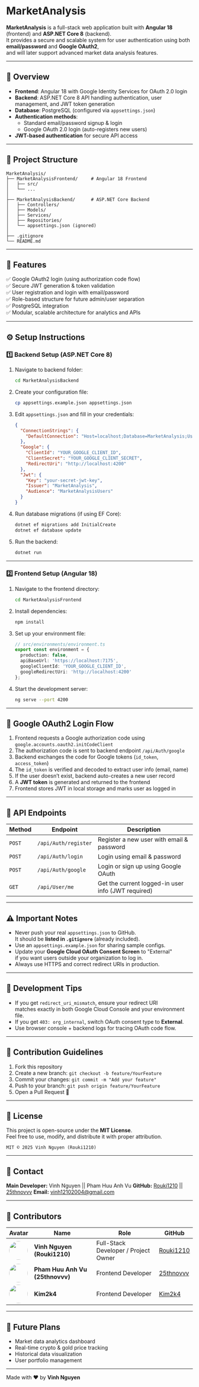 # MarketAnalysis

**MarketAnalysis** is a full-stack web application built with **Angular 18** (frontend) and **ASP.NET Core 8** (backend).  
It provides a secure and scalable system for user authentication using both **email/password** and **Google OAuth2**,  
and will later support advanced market data analysis features.

---

## 🚀 Overview

- **Frontend**: Angular 18 with Google Identity Services for OAuth 2.0 login  
- **Backend**: ASP.NET Core 8 API handling authentication, user management, and JWT token generation  
- **Database**: PostgreSQL (configured via `appsettings.json`)  
- **Authentication methods**:
  - Standard email/password signup & login
  - Google OAuth 2.0 login (auto-registers new users)
- **JWT-based authentication** for secure API access

---

## 📁 Project Structure

```
MarketAnalysis/
├── MarketAnalysisFrontend/     # Angular 18 Frontend
│   ├── src/
│   └── ...
│
├── MarketAnalysisBackend/      # ASP.NET Core Backend
│   ├── Controllers/
│   ├── Models/
│   ├── Services/
│   ├── Repositories/
│   └── appsettings.json (ignored)
│
├── .gitignore
└── README.md
```

---

## 🧠 Features

✅ Google OAuth2 login (using authorization code flow)  
✅ Secure JWT generation & token validation  
✅ User registration and login with email/password  
✅ Role-based structure for future admin/user separation  
✅ PostgreSQL integration  
✅ Modular, scalable architecture for analytics and APIs  

---

## ⚙️ Setup Instructions

### 1️⃣ Backend Setup (ASP.NET Core 8)

1. Navigate to backend folder:
   ```bash
   cd MarketAnalysisBackend
   ```

2. Create your configuration file:
   ```bash
   cp appsettings.example.json appsettings.json
   ```

3. Edit `appsettings.json` and fill in your credentials:
   ```json
   {
     "ConnectionStrings": {
       "DefaultConnection": "Host=localhost;Database=MarketAnalysis;Username=postgres;Password=yourpassword"
     },
     "Google": {
       "ClientId": "YOUR_GOOGLE_CLIENT_ID",
       "ClientSecret": "YOUR_GOOGLE_CLIENT_SECRET",
       "RedirectUri": "http://localhost:4200"
     },
     "Jwt": {
       "Key": "your-secret-jwt-key",
       "Issuer": "MarketAnalysis",
       "Audience": "MarketAnalysisUsers"
     }
   }
   ```

4. Run database migrations (if using EF Core):
   ```bash
   dotnet ef migrations add InitialCreate
   dotnet ef database update
   ```

5. Run the backend:
   ```bash
   dotnet run
   ```

---

### 2️⃣ Frontend Setup (Angular 18)

1. Navigate to the frontend directory:
   ```bash
   cd MarketAnalysisFrontend
   ```

2. Install dependencies:
   ```bash
   npm install
   ```

3. Set up your environment file:
   ```typescript
   // src/environments/environment.ts
   export const environment = {
     production: false,
     apiBaseUrl: 'https://localhost:7175',
     googleClientId: 'YOUR_GOOGLE_CLIENT_ID',
     googleRedirectUri: 'http://localhost:4200'
   };
   ```

4. Start the development server:
   ```bash
   ng serve --port 4200
   ```

---

## 🔐 Google OAuth2 Login Flow

1. Frontend requests a Google authorization code using  
   `google.accounts.oauth2.initCodeClient`
2. The authorization code is sent to backend endpoint `/api/Auth/google`
3. Backend exchanges the code for Google tokens (`id_token`, `access_token`)
4. The `id_token` is verified and decoded to extract user info (email, name)
5. If the user doesn’t exist, backend auto-creates a new user record
6. A **JWT token** is generated and returned to the frontend
7. Frontend stores JWT in local storage and marks user as logged in

---

## 🧩 API Endpoints

| Method | Endpoint | Description |
|--------|-----------|-------------|
| `POST` | `/api/Auth/register` | Register a new user with email & password |
| `POST` | `/api/Auth/login` | Login using email & password |
| `POST` | `/api/Auth/google` | Login or sign up using Google OAuth |
| `GET`  | `/api/User/me` | Get the current logged-in user info (JWT required) |

---

## ⚠️ Important Notes

- Never push your real `appsettings.json` to GitHub.  
  It should be **listed in `.gitignore`** (already included).
- Use an `appsettings.example.json` for sharing sample configs.
- Update your **Google Cloud OAuth Consent Screen** to "External"  
  if you want users outside your organization to log in.
- Always use HTTPS and correct redirect URIs in production.

---

## 🧪 Development Tips

- If you get `redirect_uri_mismatch`, ensure your redirect URI  
  matches exactly in both Google Cloud Console and your environment file.
- If you get `403: org_internal`, switch OAuth consent type to **External**.
- Use browser console + backend logs for tracing OAuth code flow.

---

## 👥 Contribution Guidelines

1. Fork this repository  
2. Create a new branch: `git checkout -b feature/YourFeature`  
3. Commit your changes: `git commit -m "Add your feature"`  
4. Push to your branch: `git push origin feature/YourFeature`  
5. Open a Pull Request 🎉

---

## 📜 License

This project is open-source under the **MIT License**.  
Feel free to use, modify, and distribute it with proper attribution.

```
MIT © 2025 Vinh Nguyen (Rouki1210)
```

---

## 📧 Contact

**Main Developer:** Vinh Nguyen || Pham Huu Anh Vu
**GitHub:** [Rouki1210](https://github.com/Rouki1210) || [25thnovvv](https://github.com/25thnovvv)
**Email:** vinh12102004@gmail.com  

---

## 👥 Contributors

| Avatar | Name | Role | GitHub |
|--------|------|------|---------|
| <img src="https://github.com/Rouki1210.png" width="50" height="50" style="border-radius:50%;"> | **Vinh Nguyen (Rouki1210)** | Full-Stack Developer / Project Owner | [Rouki1210](https://github.com/Rouki1210) |
| <img src="https://github.com/25thnovvv.png" width="50" height="50" style="border-radius:50%;"> | **Pham Huu Anh Vu (25thnovvv)** | Frontend Developer | [25thnovvv](https://github.com/25thnovvv) |
| <img src="https://github.com/Kim2k4.png" width="50" height="50" style="border-radius:50%;"> | **Kim2k4** | Frontend Developer | [Kim2k4](https://github.com/Kim2k4) |

---

## 🌟 Future Plans

- Market data analytics dashboard  
- Real-time crypto & gold price tracking  
- Historical data visualization  
- User portfolio management  

---

Made with ❤️ by **Vinh Nguyen**
